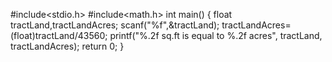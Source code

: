 #include<stdio.h>
#include<math.h>
int main()
{
  float tractLand,tractLandAcres;
  scanf("%f",&tractLand);
  tractLandAcres=(float)tractLand/43560;
  printf("%.2f sq.ft is equal to %.2f acres", tractLand, tractLandAcres);
  return 0;
}

